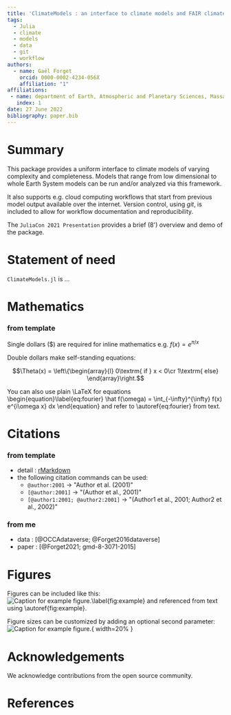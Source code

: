 ```yaml
---
title: 'ClimateModels : an interface to climate models and FAIR climate science framework'
tags:
  - Julia
  - climate
  - models
  - data
  - git
  - workflow
authors:
  - name: Gaël Forget
    orcid: 0000-0002-4234-056X
    affiliation: "1"
affiliations:
 - name: department of Earth, Atmospheric and Planetary Sciences, Massachusetts Institute of Technology, USA
   index: 1
date: 27 June 2022
bibliography: paper.bib
---
```


# Summary

This package provides a uniform interface to climate models of varying complexity and completeness. Models that range from low dimensional to whole Earth System models can be run and/or analyzed via this framework. 

It also supports e.g. cloud computing workflows that start from previous model output available over the internet. Version control, using _git_, is included to allow for workflow documentation and reproducibility.

The `JuliaCon 2021 Presentation` provides a brief (8') overview and demo of the package.

# Statement of need

`ClimateModels.jl` is ... 

# Mathematics

### from template

Single dollars ($) are required for inline mathematics e.g. $f(x) = e^{\pi/x}$

Double dollars make self-standing equations:

$$\Theta(x) = \left\{\begin{array}{l}
0\textrm{ if } x < 0\cr
1\textrm{ else}
\end{array}\right.$$

You can also use plain \LaTeX for equations
\begin{equation}\label{eq:fourier}
\hat f(\omega) = \int_{-\infty}^{\infty} f(x) e^{i\omega x} dx
\end{equation}
and refer to \autoref{eq:fourier} from text.

# Citations

### from template

- detail : [rMarkdown](http://rmarkdown.rstudio.com/authoring_bibliographies_and_citations.html)
- the following citation commands can be used:
	- `@author:2001`  ->  "Author et al. (2001)"
	- `[@author:2001]` -> "(Author et al., 2001)"
	- `[@author1:2001; @author2:2001]` -> "(Author1 et al., 2001; Author2 et al., 2002)"

### from me

- data : [@OCCAdataverse; @Forget2016dataverse]
- paper : [@Forget2021; gmd-8-3071-2015]
 
# Figures

Figures can be included like this:
![Caption for example figure.\label{fig:example}](https://github.com/JuliaClimate/IndividualDisplacements.jl/blob/master/docs/joss/simulated_atm_flow04.png?raw=true)
and referenced from text using \autoref{fig:example}.

Figure sizes can be customized by adding an optional second parameter:
![Caption for example figure.](https://user-images.githubusercontent.com/20276764/131556274-48f3df13-0608-4cd0-acf9-c3e29894a32c.png){ width=20% }

# Acknowledgements

We acknowledge contributions from the open source community.

# References
